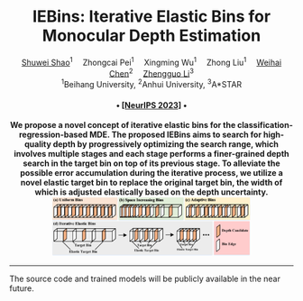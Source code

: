 <div align="center">

<h1>IEBins: Iterative Elastic Bins for Monocular Depth Estimation</h1>

<div>
    <a href='https://scholar.google.com.hk/citations?hl=zh-CN&user=ecZHSVQAAAAJ' target='_blank'>Shuwei Shao</a><sup>1</sup>&emsp;
    <a target='_blank'>Zhongcai Pei</a><sup>1</sup>&emsp;
    <a target='_blank'>Xingming Wu</a><sup>1</sup>&emsp;
    <a target='_blank'>Zhong Liu</a><sup>1</sup>&emsp;
    <a href='https://scholar.google.com.hk/citations?hl=zh-CN&user=5PoZrcYAAAAJ' target='_blank'>Weihai Chen</a><sup>2</sup>&emsp;
    <a href='https://scholar.google.com.hk/citations?hl=zh-CN&user=LiUX7WQAAAAJ' target='_blank'>Zhengguo Li</a><sup>3</sup>
</div>
<div>
    <sup>1</sup>Beihang University, <sup>2</sup>Anhui University, <sup>3</sup>A*STAR
</div>

<div>
    <h4 align="center">
        • <a href=" https://arxiv.org/submit/5133242" target='_blank'>[NeurIPS 2023]</a> •
    </h4>
</div>
<strong>We propose a novel concept of iterative elastic bins for the classification-regression-based MDE. The proposed IEBins aims to search for high-quality depth by progressively optimizing the search range, which involves multiple stages and each stage performs a finer-grained depth search in the target bin on top of its previous stage. To alleviate the possible error accumulation during the iterative process, we utilize a novel elastic target bin to replace the original target bin, the width of which is adjusted elastically based on the depth uncertainty. </strong>

</div>

<div style="text-align:center">
<img src="Assets/teaser.jpg"  width="70%" height="70%">
</div>

---

</div>

The source code and trained models will be publicly available in the near future.
